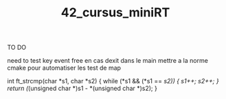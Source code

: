 <!DOCTYPE html>
<html lang="en">
<head>
    <meta charset="UTF-8">
    <meta name="viewport" content="width=device-width, initial-scale=1.0">
</head>
<body>
    <header>
        <h1>42_cursus_miniRT</h1>
    </header>

TO DO

need to test key event
free en cas dexit dans le main
mettre a la norme
cmake pour automatiser les test de map

int ft_strcmp(char *s1, char *s2)
{
	while (*s1 && (*s1 == *s2))
	{
		s1++;
		s2++;
	}
	return (*(unsigned char *)s1 - *(unsigned char *)s2);
}
